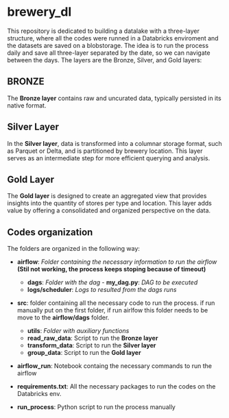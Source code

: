 # brewery_dl

This repository is dedicated to building a datalake with a three-layer structure, where all the codes were runned in a Databricks enviroment and the datasets are saved on a blobstorage.
The idea is to run the process daily and save all three-layer separated by the date, so we can navigate between the days.
The layers are the Bronze, Silver, and Gold layers:

## **BRONZE**
The **Bronze layer** contains raw and uncurated data, typically persisted in its native format.

## **Silver Layer**
In the **Silver layer**, data is transformed into a columnar storage format, such as Parquet or Delta, and is partitioned by brewery location. This layer serves as an intermediate step for more efficient querying and analysis.

## **Gold Layer**
The **Gold layer** is designed to create an aggregated view that provides insights into the quantity of stores per type and location. This layer adds value by offering a consolidated and organized perspective on the data.

## **Codes organization**
The folders are organized in the following way:

- **airflow**: *Folder containing the necessary information to run the airflow* **(Stil not working, the process keeps stoping because of timeout)**
    - **dags**: *Folder with the dag*
           - **my_dag.py**: *DAG to be executed*
    - **logs/scheduler**: *Logs to resulted from the dags runs*
  
- **src**: folder containing all the necessary code to run the process. if run manually put on the first folder, if run airlfow this folder needs to be move to the **airflow/dags** folder.
    - **utils**: *Folder with auxiliary functions*
    - **read_raw_data**: Script to run the **Bronze layer**
    - **transform_data**: Script to run the **Silver layer**
    - **group_data**: Script to run the **Gold layer**

- **airflow_run**: Notebook containg the necessary commands to run the airflow

- **requirements.txt**: All the necessary packages to run the codes on the Databricks env.

- **run_process**: Python script to run the process manually
